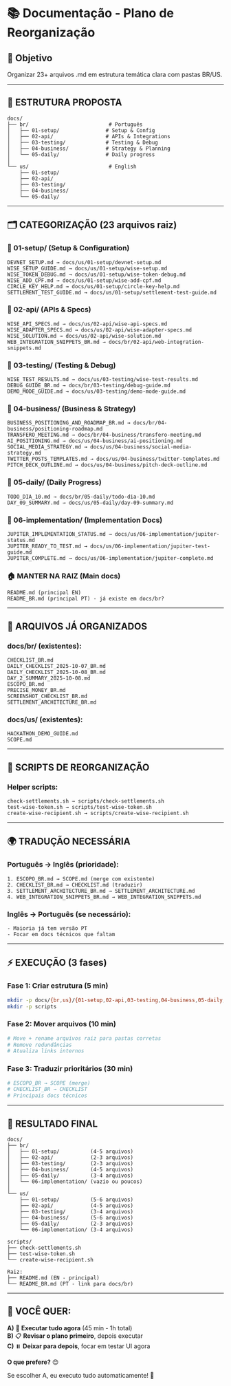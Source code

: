 # 📚 Documentação - Plano de Reorganização

## 🎯 Objetivo
Organizar 23+ arquivos .md em estrutura temática clara com pastas BR/US.

---

## 📁 ESTRUTURA PROPOSTA

```
docs/
├── br/                          # Português
│   ├── 01-setup/               # Setup & Config
│   ├── 02-api/                 # APIs & Integrations
│   ├── 03-testing/             # Testing & Debug
│   ├── 04-business/            # Strategy & Planning
│   └── 05-daily/               # Daily progress
│
└── us/                          # English
    ├── 01-setup/
    ├── 02-api/
    ├── 03-testing/
    ├── 04-business/
    └── 05-daily/
```

---

## 🗂️ CATEGORIZAÇÃO (23 arquivos raiz)

### **📁 01-setup/ (Setup & Configuration)**
```
DEVNET_SETUP.md → docs/us/01-setup/devnet-setup.md
WISE_SETUP_GUIDE.md → docs/us/01-setup/wise-setup.md
WISE_TOKEN_DEBUG.md → docs/us/01-setup/wise-token-debug.md
WISE_ADD_CPF.md → docs/us/01-setup/wise-add-cpf.md
CIRCLE_KEY_HELP.md → docs/us/01-setup/circle-key-help.md
SETTLEMENT_TEST_GUIDE.md → docs/us/01-setup/settlement-test-guide.md
```

### **📁 02-api/ (APIs & Specs)**
```
WISE_API_SPECS.md → docs/us/02-api/wise-api-specs.md
WISE_ADAPTER_SPECS.md → docs/us/02-api/wise-adapter-specs.md
WISE_SOLUTION.md → docs/us/02-api/wise-solution.md
WEB_INTEGRATION_SNIPPETS_BR.md → docs/br/02-api/web-integration-snippets.md
```

### **📁 03-testing/ (Testing & Debug)**
```
WISE_TEST_RESULTS.md → docs/us/03-testing/wise-test-results.md
DEBUG_GUIDE_BR.md → docs/br/03-testing/debug-guide.md
DEMO_MODE_GUIDE.md → docs/us/03-testing/demo-mode-guide.md
```

### **📁 04-business/ (Business & Strategy)**
```
BUSINESS_POSITIONING_AND_ROADMAP_BR.md → docs/br/04-business/positioning-roadmap.md
TRANSFERO_MEETING.md → docs/br/04-business/transfero-meeting.md
AI_POSITIONING.md → docs/us/04-business/ai-positioning.md
SOCIAL_MEDIA_STRATEGY.md → docs/us/04-business/social-media-strategy.md
TWITTER_POSTS_TEMPLATES.md → docs/us/04-business/twitter-templates.md
PITCH_DECK_OUTLINE.md → docs/us/04-business/pitch-deck-outline.md
```

### **📁 05-daily/ (Daily Progress)**
```
TODO_DIA_10.md → docs/br/05-daily/todo-dia-10.md
DAY_09_SUMMARY.md → docs/us/05-daily/day-09-summary.md
```

### **📁 06-implementation/ (Implementation Docs)**
```
JUPITER_IMPLEMENTATION_STATUS.md → docs/us/06-implementation/jupiter-status.md
JUPITER_READY_TO_TEST.md → docs/us/06-implementation/jupiter-test-guide.md
JUPITER_COMPLETE.md → docs/us/06-implementation/jupiter-complete.md
```

### **🏠 MANTER NA RAIZ (Main docs)**
```
README.md (principal EN)
README_BR.md (principal PT) - já existe em docs/br?
```

---

## 🔄 ARQUIVOS JÁ ORGANIZADOS

### **docs/br/ (existentes):**
```
CHECKLIST_BR.md
DAILY_CHECKLIST_2025-10-07_BR.md
DAILY_CHECKLIST_2025-10-08_BR.md
DAY_2_SUMMARY_2025-10-08.md
ESCOPO_BR.md
PRECISE_MONEY_BR.md
SCREENSHOT_CHECKLIST_BR.md
SETTLEMENT_ARCHITECTURE_BR.md
```

### **docs/us/ (existentes):**
```
HACKATHON_DEMO_GUIDE.md
SCOPE.md
```

---

## 📝 SCRIPTS DE REORGANIZAÇÃO

### **Helper scripts:**
```
check-settlements.sh → scripts/check-settlements.sh
test-wise-token.sh → scripts/test-wise-token.sh
create-wise-recipient.sh → scripts/create-wise-recipient.sh
```

---

## 🌍 TRADUÇÃO NECESSÁRIA

### **Português → Inglês (prioridade):**
```
1. ESCOPO_BR.md → SCOPE.md (merge com existente)
2. CHECKLIST_BR.md → CHECKLIST.md (traduzir)
3. SETTLEMENT_ARCHITECTURE_BR.md → SETTLEMENT_ARCHITECTURE.md
4. WEB_INTEGRATION_SNIPPETS_BR.md → WEB_INTEGRATION_SNIPPETS.md
```

### **Inglês → Português (se necessário):**
```
- Maioria já tem versão PT
- Focar em docs técnicos que faltam
```

---

## ⚡ EXECUÇÃO (3 fases)

### **Fase 1: Criar estrutura** (5 min)
```bash
mkdir -p docs/{br,us}/{01-setup,02-api,03-testing,04-business,05-daily,06-implementation}
mkdir -p scripts
```

### **Fase 2: Mover arquivos** (10 min)
```bash
# Move + rename arquivos raiz para pastas corretas
# Remove redundâncias
# Atualiza links internos
```

### **Fase 3: Traduzir prioritários** (30 min)
```bash
# ESCOPO_BR → SCOPE (merge)
# CHECKLIST_BR → CHECKLIST
# Principais docs técnicos
```

---

## 🎯 RESULTADO FINAL

```
docs/
├── br/
│   ├── 01-setup/          (4-5 arquivos)
│   ├── 02-api/            (2-3 arquivos)
│   ├── 03-testing/        (2-3 arquivos)
│   ├── 04-business/       (4-5 arquivos)
│   ├── 05-daily/          (3-4 arquivos)
│   └── 06-implementation/ (vazio ou poucos)
│
└── us/
    ├── 01-setup/          (5-6 arquivos)
    ├── 02-api/            (4-5 arquivos)
    ├── 03-testing/        (3-4 arquivos)
    ├── 04-business/       (5-6 arquivos)
    ├── 05-daily/          (2-3 arquivos)
    └── 06-implementation/ (3-4 arquivos)

scripts/
├── check-settlements.sh
├── test-wise-token.sh
└── create-wise-recipient.sh

Raiz:
├── README.md (EN - principal)
└── README_BR.md (PT - link para docs/br)
```

---

## 💬 **VOCÊ QUER:**

**A)** 🚀 **Executar tudo agora** (45 min - 1h total)  
**B)** 📋 **Revisar o plano primeiro**, depois executar  
**C)** ⏸️ **Deixar para depois**, focar em testar UI agora  

**O que prefere?** 😊

Se escolher A, eu executo tudo automaticamente! 🤖
